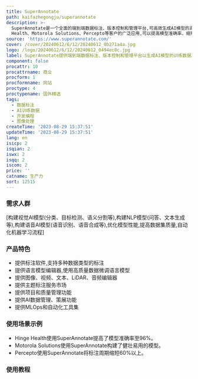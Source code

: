 ```yaml
---
title: SuperAnnotate
path: kaifazhegongju/superannotate
description: >-
  SuperAnnotate是一个全面的端到端数据标注、版本控制和管理平台,可高效生成AI模型的高质量训练数据。它提供了标注软件、标注服务、项目和质量管理、AI数据管理和策展以及MLOps和自动化等功能模块。企业可以通过SuperAnnotate更快地构建、微调、迭代和管理自己的AI模型,大幅度缩短准确AI模型的开发时间。SuperAnnotate支持图像、视频、文本等多种数据类型的标注,安全合规,拥有强大的NLP支持。已经获得Hinge
  Health、Motorola Solutions、Percepto等客户的广泛应用,可以提高模型准确率、缩短标注周期等。
source: 'https://www.superannotate.com/'
cover: /cover/20240612/6/12/20240612_0b271a4a.jpg
logo: /logo/20240612/6/12/20240612_0494ec8c.jpg
label: SuperAnnotate提供端到端数据标注、版本控制和管理平台以生成AI模型的训练数据。
component: false
procattr: 10
procattrname: 商业
procform: 1
procformname: 网站
proctype: 4
proctypename: 国外精选
tags:
  - 数据标注
  - AI训练数据
  - 开发编程
  - 图像处理
createTime: '2023-08-29 15:37:51'
updateTime: '2023-08-29 15:37:51'
lang: en
isicp: 2
isqian: 2
iswx: 2
isqq: 2
iscom: 2
price: ''
catname: 生产力
sort: 12515
---
```




### 需求人群
[构建视觉AI模型(分类、目标检测、语义分割等),构建NLP模型(问答、文本生成等),构建语音AI模型(语音识别、语音合成等),优化模型性能,提高数据集质量,自动化机器学习流程]

### 产品特色
- 提供标注软件,支持多种数据类型的标注
- 提供语言模型编辑器,使用高质量数据微调语言模型
- 提供图像、视频、文本、LiDAR、音频编辑器
- 提供主题标注服务市场
- 提供项目和质量管理功能
- 提供AI数据管理、策展功能
- 提供MLOps和自动化工具集

### 使用场景示例
- Hinge Health使用SuperAnnotate提高了模型准确率至96%。
- Motorola Solutions使用SuperAnnotate构建了健壮易用的模型。
- Percepto使用SuperAnnotate将标注周期缩短60%以上。

### 使用教程


  
